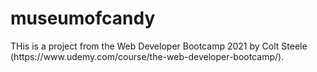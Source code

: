 # museumofcandy

<p> THis is a project from the Web Developer Bootcamp 2021 by Colt Steele (https://www.udemy.com/course/the-web-developer-bootcamp/). 
